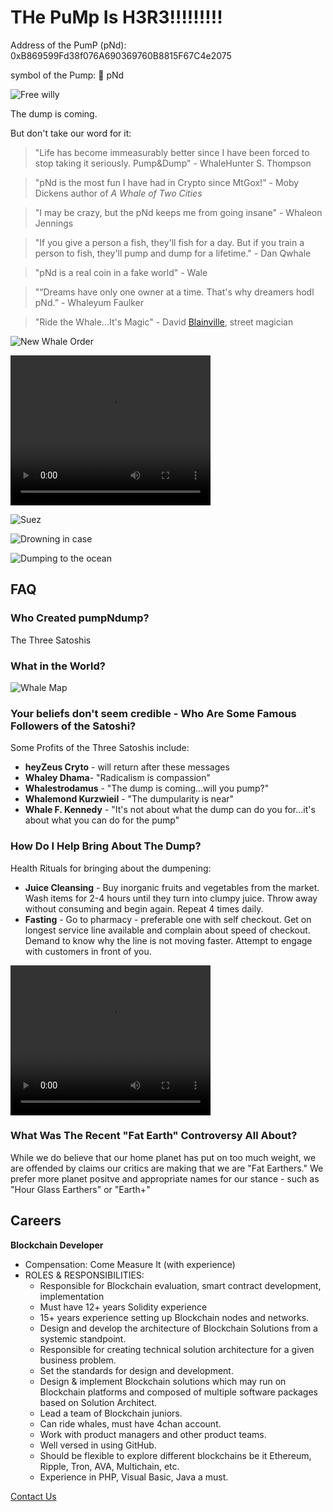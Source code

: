 

# THe PuMp Is H3R3!!!!!!!!!

Address of the PumP (pNd): 0xB869599Fd38f076A690369760B8815F67C4e2075

symbol of the Pump: 🐋 pNd


![Free willy](willy.gif)

The dump is coming.

But don't take our word for it: 

> "Life has become immeasurably better since I have been forced to stop taking it seriously. Pump&Dump"  - WhaleHunter S. Thompson

> "pNd is the most fun I have had in Crypto since MtGox!" - Moby Dickens author of *A Whale of Two Cities* 

> "I may be crazy, but the pNd keeps me from going insane" - Whaleon Jennings

> "If you give a person a fish, they'll fish for a day. But if you train a person to fish, they'll pump and dump for a lifetime." - Dan Qwhale

> "pNd is a real coin in a fake world" - Wale

> "“Dreams have only one owner at a time. That's why dreamers hodl pNd.” - Whaleyum Faulker 

> "Ride the Whale...It's Magic" - David [Blainville](https://en.wikipedia.org/wiki/Blainville%27s_beaked_whale), street magician 

![New Whale Order](nwo.png)


<video width="320" height="240" controls>
  <source src="pnd.mp4" type="video/mp4">
</video>


![Suez](suez.png) 

![Drowning in case](drown.png)

![Dumping to the ocean](garbage.png)


## FAQ 

### Who Created pumpNdump?

The Three Satoshis

### What in the World? 

![Whale Map](whale-map.jpg)

### Your beliefs don't seem credible - Who Are Some Famous Followers of the Satoshi?

Some Profits of the Three Satoshis include:
* **heyZeus Cryto** - will return after these messages 
* **Whaley Dhama**- "Radicalism is compassion" 
* **Whalestrodamus** - "The dump is coming...will you pump?" 
* **Whalemond Kurzwieil** - "The dumpularity is near"
* **Whale F. Kennedy** - "It's not about what the dump can do you for...it's about what you can do for the pump" 

### How Do I Help Bring About The Dump?

Health Rituals for bringing about the dumpening:
* **Juice Cleansing** - Buy inorganic fruits and vegetables from the market. Wash items for 2-4 hours until they turn into clumpy juice. Throw away without consuming and begin again. Repeat 4 times daily.
* **Fasting** - Go to pharmacy - preferable one with self checkout. Get on longest service line available and complain about speed of checkout. Demand to know why the line is not moving faster. Attempt to engage with customers in front of you. 

<video width="320" height="240" controls>
  <source src="fruit.MOV" type="video/mp4">
</video>

### What Was The Recent "Fat Earth" Controversy All About?

While we do believe that our home planet has put on too much weight, we are offended by claims our critics are making that we are "Fat Earthers." We prefer more planet positve and appropriate names for our stance - such as "Hour Glass Earthers" or "Earth+" 

## Careers 

**Blockchain Developer**
* Compensation: Come Measure It (with experience) 
* ROLES & RESPONSIBILITIES:
    * Responsible for Blockchain evaluation, smart contract development, implementation
    * Must have 12+ years Solidity experience 
    * 15+ years experience setting up Blockchain nodes and networks.
    * Design and develop the architecture of Blockchain Solutions from a systemic standpoint.
    * Responsible for creating technical solution architecture for a given business problem.
    * Set the standards for design and development.
    * Design & implement Blockchain solutions which may run on Blockchain platforms and composed of multiple software packages based on Solution Architect.
    * Lead a team of Blockchain juniors. 
    * Can ride whales, must have 4chan account.
    * Work with product managers and other product teams.
    * Well versed in using GitHub.
    * Should be flexible to explore different blockchains be it Ethereum, Ripple, Tron, AVA, Multichain, etc.
    * Experience in PHP, Visual Basic, Java a must.

[Contact Us](https://www.reddit.com/r/crypto/)
